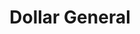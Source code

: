 ---
title: "Dollar General"
url: /sebastian/dollar-general-sebastian-boulevard/
shop: variety store
---